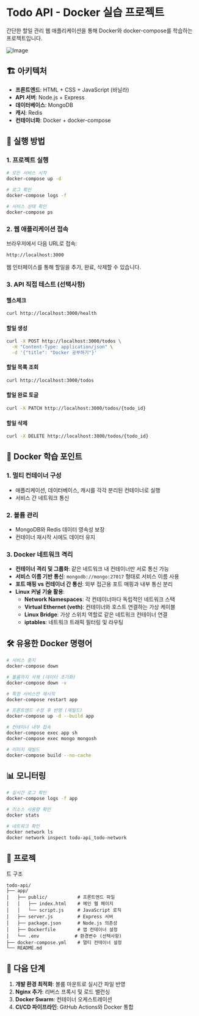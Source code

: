 # Todo API - Docker 실습 프로젝트

간단한 할일 관리 웹 애플리케이션을 통해 Docker와 docker-compose를 학습하는 프로젝트입니다.

![Image](https://github.com/user-attachments/assets/ca788a69-79d6-4b67-92b1-3cd7032a50ca)

## 🏗️ 아키텍처

- **프론트엔드**: HTML + CSS + JavaScript (바닐라)
- **API 서버**: Node.js + Express
- **데이터베이스**: MongoDB
- **캐시**: Redis
- **컨테이너화**: Docker + docker-compose

## 🚀 실행 방법

### 1. 프로젝트 실행
```bash
# 모든 서비스 시작
docker-compose up -d

# 로그 확인
docker-compose logs -f

# 서비스 상태 확인
docker-compose ps
```

### 2. 웹 애플리케이션 접속

브라우저에서 다음 URL로 접속:
```
http://localhost:3000
```

웹 인터페이스를 통해 할일을 추가, 완료, 삭제할 수 있습니다.

### 3. API 직접 테스트 (선택사항)

#### 헬스체크
```bash
curl http://localhost:3000/health
```

#### 할일 생성
```bash
curl -X POST http://localhost:3000/todos \
  -H "Content-Type: application/json" \
  -d '{"title": "Docker 공부하기"}'
```

#### 할일 목록 조회
```bash
curl http://localhost:3000/todos
```

#### 할일 완료 토글
```bash
curl -X PATCH http://localhost:3000/todos/{todo_id}
```

#### 할일 삭제
```bash
curl -X DELETE http://localhost:3000/todos/{todo_id}
```

## 🐳 Docker 학습 포인트

### 1. 멀티 컨테이너 구성
- 애플리케이션, 데이터베이스, 캐시를 각각 분리된 컨테이너로 실행
- 서비스 간 네트워크 통신

### 2. 볼륨 관리
- MongoDB와 Redis 데이터 영속성 보장
- 컨테이너 재시작 시에도 데이터 유지

### 3. Docker 네트워크 격리
- **컨테이너 격리 및 그룹화**: 같은 네트워크 내 컨테이너만 서로 통신 가능
- **서비스 이름 기반 통신**: `mongodb://mongo:27017` 형태로 서비스 이름 사용
- **포트 매핑 vs 컨테이너 간 통신**: 외부 접근용 포트 매핑과 내부 통신 분리
- **Linux 커널 기술 활용**:
  - **Network Namespaces**: 각 컨테이너마다 독립적인 네트워크 스택
  - **Virtual Ethernet (veth)**: 컨테이너와 호스트 연결하는 가상 케이블
  - **Linux Bridge**: 가상 스위치 역할로 같은 네트워크 컨테이너 연결
  - **iptables**: 네트워크 트래픽 필터링 및 라우팅


## 🛠️ 유용한 Docker 명령어

```bash
# 서비스 중지
docker-compose down

# 볼륨까지 삭제 (데이터 초기화)
docker-compose down -v

# 특정 서비스만 재시작
docker-compose restart app

# 프론트엔드 수정 후 반영 (재빌드)
docker-compose up -d --build app

# 컨테이너 내부 접속
docker-compose exec app sh
docker-compose exec mongo mongosh

# 이미지 재빌드
docker-compose build --no-cache
```

## 📊 모니터링

```bash
# 실시간 로그 확인
docker-compose logs -f app

# 리소스 사용량 확인
docker stats

# 네트워크 확인
docker network ls
docker network inspect todo-api_todo-network
```
## 📁 프로젝
트 구조

```
todo-api/
├── app/
│   ├── public/           # 프론트엔드 파일
│   │   ├── index.html    # 메인 웹 페이지
│   │   └── script.js     # JavaScript 로직
│   ├── server.js         # Express 서버
│   ├── package.json      # Node.js 의존성
│   ├── Dockerfile        # 앱 컨테이너 설정
│   └── .env             # 환경변수 (선택사항)
├── docker-compose.yml    # 멀티 컨테이너 설정
└── README.md
```

## 🚀 다음 단계

1. **개발 환경 최적화**: 볼륨 마운트로 실시간 파일 반영
2. **Nginx 추가**: 리버스 프록시 및 로드 밸런싱
3. **Docker Swarm**: 컨테이너 오케스트레이션
4. **CI/CD 파이프라인**: GitHub Actions와 Docker 통합